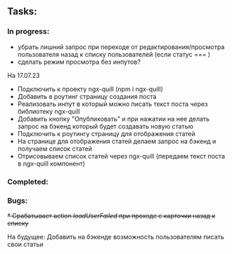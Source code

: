 ## Tasks:
  ### In progress:

* убрать лишний запрос при переходе от редактирования/просмотра пользователя назад к списку пользователей (если статус === )
* сделать режим просмотра без инпутов?

На 17.07.23
* Подключить к проекту ngx-quill (npm i ngx-quill)
* Добавить в роутинг страницу создания поста
* Реализовать инпут в который можно писать текст поста через библиотеку ngx-quill
* Добавить кнопку "Опубликовать" и при нажатии на нее 
  делать запрос на бэкенд который будет создавать новую статью
* Подключить к роутингу страницу для отображения статей
* На странице для отображения статей делаем запрос на бэкенд и получаем список статей
* Отрисовываем список статей через ngx-quill (передаем текст поста в ngx-quill компонент)

### Completed:

### Bugs:
~~* Срабатывает action _loadUserFailed_ при проходе с карточки назад к списку~~

На будущее:
Добавить на бэкенде возможность пользователям писать свои статьи
